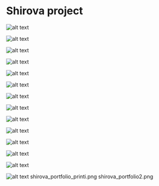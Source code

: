 # Shirova project
![alt text](https://github.com/sbrilenko/shirova/blob/master/mockup/shirova_glav.png)

![alt text](https://github.com/sbrilenko/shirova/blob/master/mockup/shirova_glav2.png)

![alt text](https://github.com/sbrilenko/shirova/blob/master/mockup/shirova_do-i-posle.png)

![alt text](https://github.com/sbrilenko/shirova/blob/master/mockup/dis8.jpg)

![alt text](https://github.com/sbrilenko/shirova/blob/master/mockup/shirova_modeli.png)

![alt text](https://github.com/sbrilenko/shirova/blob/master/mockup/shirova_modeli_rogojin1.png)

![alt text](https://github.com/sbrilenko/shirova/blob/master/mockup/shirova_modeli_rogojin2.png)

![alt text](https://github.com/sbrilenko/shirova/blob/master/mockup/shirova_modeli_rogojin3.png)

![alt text](https://github.com/sbrilenko/shirova/blob/master/mockup/shirova_modeli_rogojin4.png)

![alt text](https://github.com/sbrilenko/shirova/blob/master/mockup/shirova_modeli2.png)

![alt text](https://github.com/sbrilenko/shirova/blob/master/mockup/shirova_portfolio.png)

![alt text](https://github.com/sbrilenko/shirova/blob/master/mockup/shirova_portfolio_2008.png)

![alt text](https://github.com/sbrilenko/shirova/blob/master/mockup/shirova_portfolio_2011.png)

![alt text](https://github.com/sbrilenko/shirova/blob/master/mockup/shirova_portfolio_print2011.png)
shirova_portfolio_printi.png
shirova_portfolio2.png
